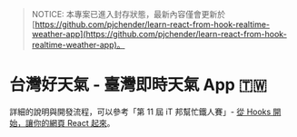 > NOTICE: 本專案已進入封存狀態，最新內容僅會更新於 [https://github.com/pjchender/learn-react-from-hook-realtime-weather-app](https://github.com/pjchender/learn-react-from-hook-realtime-weather-app)。

# 台灣好天氣 - 臺灣即時天氣 App 🇹🇼

詳細的說明與開發流程，可以參考「第 11 屆 iT 邦幫忙鐵人賽」- [從 Hooks 開始，讓你的網頁 React 起來](https://ithelp.ithome.com.tw/users/20103315/ironman/2668)。

